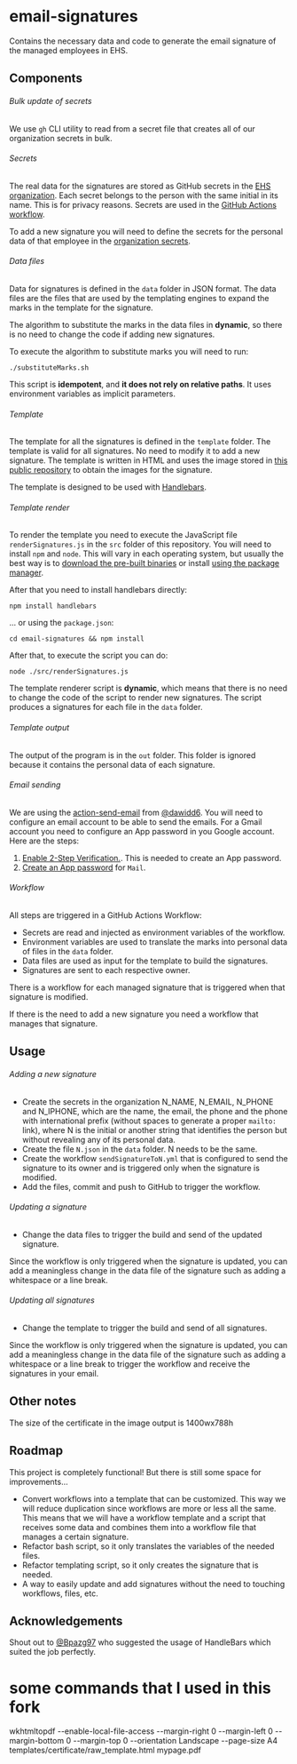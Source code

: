 # email-signatures
Contains the necessary data and code to generate the email signature of the managed employees in EHS.

## Components
###### Bulk update of secrets
We use `gh` CLI utility to read from a secret file that creates all of our organization secrets in bulk.

###### Secrets
The real data for the signatures are stored as GitHub secrets in the [EHS organization](https://github.com/Equipaments-Hosteleria-Salou).
Each secret belongs to the person with the same initial in its name. This is for privacy reasons. Secrets are used in 
the [GitHub Actions workflow](https://github.com/Equipaments-Hosteleria-Salou/email-signatures/actions).

To add a new signature you will need to define the secrets for the personal data of that employee in the 
[organization secrets](https://github.com/organizations/Equipaments-Hosteleria-Salou/settings/secrets/actions).

###### Data files
Data for signatures is defined in the `data` folder in JSON format. The data files are the files that are used by the 
templating engines to expand the marks in the template for the signature. 

The algorithm to substitute the marks in the data files in **dynamic**, so there is no need to change the code if adding
new signatures. 

To execute the algorithm to substitute marks you will need to run:
```shell
./substituteMarks.sh
```

This script is **idempotent**, and **it does not rely on relative paths**. It uses environment variables as implicit 
parameters.

###### Template
The template for all the signatures is defined in the `template` folder. The template is valid for all signatures. No 
need to modify it to add a new signature. The template is written in HTML and uses the image stored in [this public 
repository](https://github.com/Equipaments-Hosteleria-Salou/simple-image-hosting) to obtain the images for the 
signature.

The template is designed to be used with [Handlebars](https://handlebarsjs.com/).

###### Template render
To render the template you need to execute the JavaScript file `renderSignatures.js` in the `src` folder of this 
repository. You will need to install `npm` and `node`. This will vary in each operating system, but usually the best 
way is to [download the pre-built binaries](https://nodejs.org/en/download/prebuilt-binaries) or install [using the 
package manager](https://nodejs.org/en/download/package-manager). 

After that you need to install handlebars directly:
```shell
npm install handlebars
```

... or using the `package.json`:
```shell
cd email-signatures && npm install
```

After that, to execute the script you can do: 
```shell
node ./src/renderSignatures.js
```

The template renderer script is **dynamic**, which means that there is no need to change the code of the script to 
render new signatures. The script produces a signatures for each file in the `data` folder.

###### Template output
The output of the program is in the `out` folder. This folder is ignored because it contains the personal data of each 
signature. 

###### Email sending
We are using the [action-send-email](https://github.com/dawidd6/action-send-mail) from [@dawidd6](https://github.com/dawidd6).
You will need to configure an email account to be able to send the emails. For a Gmail account you need to configure an 
App password in you Google account. Here are the steps:

1. [Enable 2-Step Verification.](https://support.google.com/accounts/answer/185839?hl=en&co=GENIE.Platform%3DAndroid).
   This is needed to create an App password.
2. [Create an App password](https://support.google.com/accounts/answer/185833?hl=en) for `Mail`.

###### Workflow
All steps are triggered in a GitHub Actions Workflow:
- Secrets are read and injected as environment variables of the workflow. 
- Environment variables are used to translate the marks into personal data of files in the `data` folder.
- Data files are used as input for the template to build the signatures.
- Signatures are sent to each respective owner.

There is a workflow for each managed signature that is triggered when that signature is modified. 

If there is the need to add a new signature you need a workflow that manages that signature.

## Usage
###### Adding a new signature
- Create the secrets in the organization N_NAME, N_EMAIL, N_PHONE and N_IPHONE, which are the name, the email, the phone 
  and the phone with international prefix (without spaces to generate a proper `mailto:` link), where N is the initial 
  or 
  another string that identifies the person but without revealing any of its personal data.
- Create the file `N.json` in the `data` folder. N needs to be the same.
- Create the workflow `sendSignatureToN.yml` that is configured to send the signature to its owner and is triggered only
  when the signature is modified.
- Add the files, commit and push to GitHub to trigger the workflow.

###### Updating a signature
- Change the data files to trigger the build and send of the updated signature. 

Since the workflow is only triggered 
when the signature is updated, you can add a meaningless change in the data file of the signature such as adding a 
whitespace or a line break.

###### Updating all signatures
- Change the template to trigger the build and send of all signatures.

Since the workflow is only triggered
when the signature is updated, you can add a meaningless change in the data file of the signature such as adding a
whitespace or a line break to trigger the workflow and receive the signatures in your email.

## Other notes
The size of the certificate in the image output is 1400wx788h 

## Roadmap
This project is completely functional! But there is still some space for improvements...
- Convert workflows into a template that can be customized. This way we will reduce duplication since workflows are more 
or less all the same. This means that we will have a workflow template and a script that receives some data and combines
them into a workflow file that manages a certain signature.
- Refactor bash script, so it only translates the variables of the needed files.
- Refactor templating script, so it only creates the signature that is needed.
- A way to easily update and add signatures without the need to touching workflows, files, etc.

## Acknowledgements
Shout out to [@Bpazg97](https://github.com/Bpazg97) who suggested the usage of HandleBars which suited the job 
perfectly.  





# some commands that I used in this fork
wkhtmltopdf --enable-local-file-access --margin-right 0 --margin-left 0 --margin-bottom 0 --margin-top 0 --orientation Landscape --page-size A4 templates/certificate/raw_template.html mypage.pdf